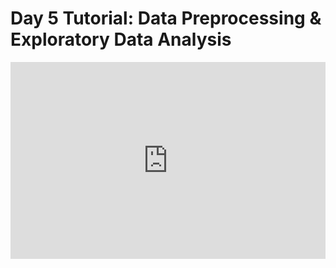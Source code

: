 <h1>Day 5 Tutorial: Data Preprocessing & Exploratory Data Analysis</h1>
<iframe width="100%" height="315" src="https://www.youtube.com/embed/ni5BO0mO1x8" title="YouTube video player" frameborder="0" allow="accelerometer; autoplay; clipboard-write; encrypted-media; gyroscope; picture-in-picture" allowfullscreen></iframe>